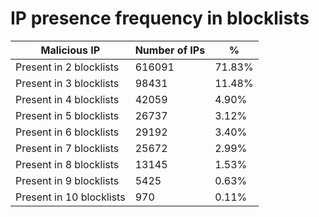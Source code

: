 # IP presence frequency in blocklists
| Malicious IP | Number of IPs | % |
|----|----|----|
| Present in 2 blocklists | 616091 | 71.83% |
| Present in 3 blocklists | 98431 | 11.48% |
| Present in 4 blocklists | 42059 | 4.90% |
| Present in 5 blocklists | 26737 | 3.12% |
| Present in 6 blocklists | 29192 | 3.40% |
| Present in 7 blocklists | 25672 | 2.99% |
| Present in 8 blocklists | 13145 | 1.53% |
| Present in 9 blocklists | 5425 | 0.63% |
| Present in 10 blocklists | 970 | 0.11% |
